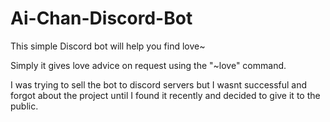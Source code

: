 # Ai-Chan-Discord-Bot

This simple Discord bot will help you find love~

Simply it gives love advice on request using the "~love" command.

I was trying to sell the bot to discord servers but I wasnt successful and forgot about the project until I found it recently and decided to give it to the public.
